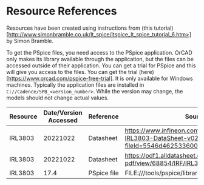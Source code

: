 # Resource References

Resources have been created using instructions from (this tutorial)[http://www.simonbramble.co.uk/lt_spice/ltspice_lt_spice_tutorial_6.htm>] by Simon Bramble.

To get the PSpice files, you need access to the PSpice application. OrCAD only makes its library available through the application, but the files can be accessed outside of their application.  You can get a trial for PSpice and this will give you access to the files. You can get the trial (here)[https://www.orcad.com/pspice-free-trial]. It is only available for Windows machines. Typically the application files are installed in `C://Cadence/SPB_<version_number>`. While the version may change, the models should not change actual values.

| Resource | Date/Version Accessed | Reference   | Source           |
| -------- | --------------------- | ----------- | ---------------- |
| IRL3803  | 20221022              | Datasheet   | https://www.infineon.com/dgdl/Infineon-IRL3803-DataSheet-v02_01-EN.pdf?fileId=5546d462533600a40153565f80172554 |
| IRL3803  | 20221022              | Datasheet   | https://pdf1.alldatasheet.com/datasheet-pdf/view/68854/IRF/IRL3803.html                                        |
| IRL3803  | 17.4                  | PSpice file | FILE:///tools/pspice/library/irf.lib                                                                           |
